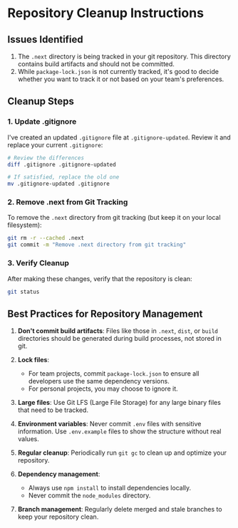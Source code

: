 # Repository Cleanup Instructions

## Issues Identified

1. The `.next` directory is being tracked in your git repository. This directory contains build artifacts and should not be committed.
2. While `package-lock.json` is not currently tracked, it's good to decide whether you want to track it or not based on your team's preferences.

## Cleanup Steps

### 1. Update .gitignore

I've created an updated `.gitignore` file at `.gitignore-updated`. Review it and replace your current `.gitignore`:

```bash
# Review the differences
diff .gitignore .gitignore-updated

# If satisfied, replace the old one
mv .gitignore-updated .gitignore
```

### 2. Remove .next from Git Tracking

To remove the `.next` directory from git tracking (but keep it on your local filesystem):

```bash
git rm -r --cached .next
git commit -m "Remove .next directory from git tracking"
```

### 3. Verify Cleanup

After making these changes, verify that the repository is clean:

```bash
git status
```

## Best Practices for Repository Management

1. **Don't commit build artifacts**: Files like those in `.next`, `dist`, or `build` directories should be generated during build processes, not stored in git.

2. **Lock files**:

    - For team projects, commit `package-lock.json` to ensure all developers use the same dependency versions.
    - For personal projects, you may choose to ignore it.

3. **Large files**: Use Git LFS (Large File Storage) for any large binary files that need to be tracked.

4. **Environment variables**: Never commit `.env` files with sensitive information. Use `.env.example` files to show the structure without real values.

5. **Regular cleanup**: Periodically run `git gc` to clean up and optimize your repository.

6. **Dependency management**:

    - Always use `npm install` to install dependencies locally.
    - Never commit the `node_modules` directory.

7. **Branch management**: Regularly delete merged and stale branches to keep your repository clean.
